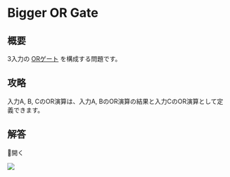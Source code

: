 # Bigger OR Gate

## 概要

3入力の [ORゲート](or_gate) を構成する問題です。

## 攻略

入力A, B, CのOR演算は、入力A, BのOR演算の結果と入力CのOR演算として定義できます。

## 解答

<div class="spoiler-controller material-icons">&#xE5CF;開く</div>
<div class="spoiler">

![](https://gyazo.com/877961937d3a0a308de4bbb3c123c9e6.png)

</div>